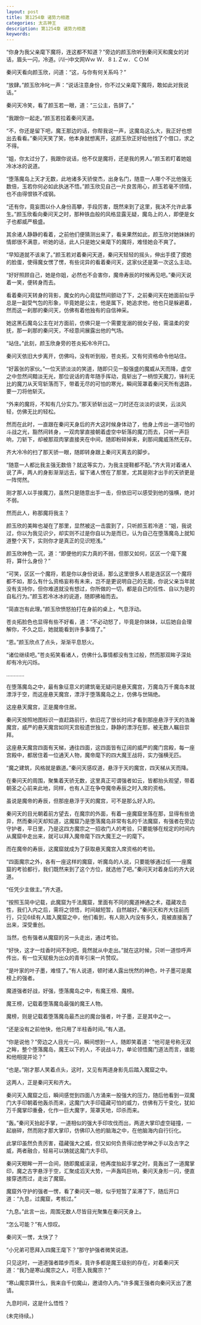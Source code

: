 ```yaml
---
layout: post
title: 第1254章 诸势力相邀
categories: 太古神王
description: 第1254章 诸势力相邀
keywords:
---
```


“你身为我父亲麾下魔将，连这都不知道？”旁边的颜玉欣听到秦问天和魔女的对话，眉头一闪，冷道。㈧㈠中文网Ｗｗ Ｗ．８⒈Ｚｗ．ＣＯＭ

秦问天看向颜玉欣，问道：“这，与你有何关系吗？”

“放肆。”颜玉欣冷叱一声：“说话注意身份，你不过父亲麾下魔将，敢如此对我说话。”

秦问天冷笑，看了颜玉若一眼，道：“三公主，告辞了。”

“我跟你一起走。”颜玉若拉着秦问天道。

“不，你还是留下吧，魔王那边的话，你帮我说一声，这魔岛这么大，我正好也想出去看看。”秦问天笑了笑，他本身就想离开，这颜玉欣正好给他找了个借口，求之不得。

“姐，你太过分了，我跟你说话，他不仅是魔将，还是我的男人。”颜玉若盯着她姐冷冰冰的说道。

“堕落魔岛上天才无数，此地诸多天骄俊杰，出身名门，随意一人哪个不比他强无数倍，玉若你何必如此执迷不悟。”颜玉欣见自己一片良苦用心，颜玉若毫不领情，也不由得恨铁不成钢。

“还有你，竟妄图以仆人身份高攀，手段厉害，既然来到了这里，我决不允许此事生。”颜玉欣看向秦问天之时，那种铁血般的风格显露无疑，魔岛上的人，即便是女子也都威严极盛。

其余诸人静静的看着，之前他们便猜测出来了，看来果然如此，颜玉欣对她妹妹的情郎很不满意，听她的话，此人只是她父亲麾下的魔将，难怪她会不爽了。

“早知道就不该来了。”颜玉若对着秦问天道，秦问天轻轻的摇头，伸出手摸了摸她的脸蛋，使得魔女愣了愣，有些诧异的看着秦问天，这家伙还是第一次这么主动。

“好好照顾自己，她是你姐，必然也不会害你，魔帝寿辰的时候再见吧。”秦问天说着一笑，便转身而去。

看着秦问天转身的背影，魔女的内心竟猛然间颤动了下，之前秦问天在她面前似乎总是一副受气包的形象，毕竟她是公主，他是属下，她追求他，他也只是躲避着，然而这一刹那的秦问天，仿佛有着他独有的自信神采。

她这黑石魔岛公主在对方面前，仿佛只是一个需要宠溺的弱女子般，需温柔的安抚，那一刹那的秦问天，不经意间展露出他的气场。

“站住。”此刻，颜玉欣身旁的苍炎拓冷冷开口。

秦问天依旧大步离开，仿佛吗，没有听到般，苍炎拓，又有何资格命令他站住。

“好嚣张的家伙。”一位天骄淡淡的笑道，随即只见一股强盛的魔威从天而降，虚空之中忽然间黯淡无光，那位说话的青年随手挥动，竟斩出了一柄惊天魔刀，锋利无比的魔刀从天穹斩落而下，带着无尽的可怕的寒光，瞬间笼罩着秦问天所有退路，要一刀将他斩灭。

“外来的魔将，不知有几分实力。”那天骄斩出这一刀时还在淡淡的谈笑，云淡风轻，仿佛无比的轻松。

然而在此时，一直跟在秦问天身后的齐大这时候身体动了，他身上传出一道可怕的斗战之光，豁然间转身，一双肉掌直接朝着虚空中斩落的魔刀而去，只听一声巨响，刀斩下，却被那双肉掌直接夹在中间，随即粉碎掉来，刹那间魔威荡然无存。

齐大冷冷的扫了那天骄一眼，随即转身跟上秦问天离去的脚步。

“随意一人都比我主强无数倍？就这等实力，为我主提鞋都不配。”齐大背对着诸人说了声，两人的身影渐渐远去，留下诸人愣在了那里，尤其是刚才出手的天骄更是一阵愕然。

刚才那人以手接魔刀，虽然只是随意出手一击，但依旧可以感受到他的强横，绝对不弱。

然而此人，称那魔将我主？

颜玉欣的美眸也凝在了那里，显然被这一击震到了，只听颜玉若冷道：“姐，我说过，你以为我见识少，却实则不过是你自以为是而已，认为自己在堕落魔岛上就知道整个天下，实则你才是真正的见识短浅。”

颜玉欣神色一沉，道：“即便他的实力真的不弱，但那又如何，区区一个麾下魔将，算什么身份？”

“可笑，区区一个魔将，若是你以身份说话，那么这里很多人若是连区区一个魔将都不如，那么有什么资格妄称有未来，岂不是更说明自己的无能，你说父亲当年就没有支持你，但你难道就没有想过，你所做的一切，都是自己的任性、自以为是的自私行为。”颜玉若冷冰冰的说道，随即拂袖而去。

“简直岂有此理。”颜玉欣愤怒拍打在身前的桌上，气息浮动。

苍炎拓脸色也显得有些不好看，道：“不必动怒了，毕竟是你妹妹，以后她自会理解你，不久之后，她就能看到许多事情了。”

“恩。”颜玉欣点了点头，渐渐平息怒火。

“诸位继续吧。”苍炎拓笑看诸人，仿佛什么事情都没有生过般，然而那双眸子深处却有冷光闪烁。

…………

在堕落魔岛之中，最有象征意义的建筑毫无疑问是悬天魔宫，万魔岛万千魔岛本就漂浮于空，而这座悬天魔宫，漂浮于堕落魔岛之上，仿佛与世隔绝。

这座悬天魔宫，正是魔帝住居。

秦问天按照地图标识一直赶路前行，依旧花了很长时间才看到那座悬浮于天的浩瀚魔宫，威严的悬天魔宫如同天宫般遗世独立，静静的漂浮在那，被无数人瞩目崇拜。

这座悬天魔宫四面有天梯，通往四面，这四面皆有辽阔的威严的魔门宫殿，每一座宫殿中，都居住着一位通天人物，魔帝麾下的四大魔王战将，实力强横无匹。

“魔之建筑，风格就是霸道。”秦问天感叹道，悬浮于天的魔宫，四天梯从天而降。

在秦问天的周围，聚集着天骄无数，这里真正可谓强者如云，皆都抬头观望，带着朝圣之心前来此地，同样，也有人正在争夺魔帝寿辰之时入席的资格。

虽说是魔帝的寿辰，但那座悬浮于天的魔宫，可不是那么好入的。

秦问天的目光朝着前方望去，在魔宗的外面，有着一座魔窟坐落在那，显得有些诡异，然而秦问天却知道，这魔窟乃是堕落魔岛非常有名的千法魔窟，有强者在旁边守护者，平日里，乃是这四方魔宗之一招收门人的考验，只要能够在规定的时间内从魔窟中走出来，就可以拜入魔帝麾下四大魔王之一的麾下。

而在魔帝的寿辰，这魔窟就成为了获取悬天魔宫入席资格的考验。

“四面魔宗之外，各有一座这样的魔窟，听魔岛的人说，只要能够通过任一一座魔窟的考验都行，我们既然来到了这个方位，就选他了吧。”秦问天对着身后的齐大说道。

“任凭少主做主。”齐大道。

“按照玉简中记载，此魔窟为千法魔窟，里面有不同的魔道神通之术，蕴藏攻击性，我们入内之后，需将之领悟，时间越短暂，自然越好。”秦问天和齐大往前而行，只见6续有人踏入魔窟之中，他们看到，有人刚入内没有多久，竟被直接轰了出来，深受重创。

当然，也有强者从魔窟的另一头走出，通过考验。

“好快，这才一炷香时间不到吧，竟然就从中走出。”就在这时候，只听一道惊呼声传出，有一位天赋极为出众的青年引来一片赞叹。

“是叶家的叶子墨，难怪了。”有人说道，顿时诸人露出恍然的神色，叶子墨可是魔榜上的强者。

魔道强者好战，好强，堕落魔岛之中，有魔王榜、魔榜。

魔王榜，记载着堕落魔岛最强的魔王人物。

魔榜，则是记载着堕落魔岛最杰出的魔台强者，叶子墨，正是其中之一。

“还是没有之前他快，他只用了半柱香时间。”有人道。

“你是说他？”旁边之人目光一闪，瞬间想到一人，随即笑着道：“他可是号称无双之眸，整个堕落魔岛，魔王以下的人，不说战斗力，单论领悟魔门道法而言，谁能和他相提并论？”

“也是。”刚才那人笑着点头，这时，又见有两道身影先后踏入魔窟之中。

这两人，正是秦问天和齐大。

秦问天入魔窟之后，瞬间感觉到四面八方涌来一股强大的压力，随后他看到一双魔门大手印朝着他轰杀而来，这魔门大手印蕴藏可怕的威力，仿佛有万千变化，犹如万千魔掌印重叠，化作一巨大魔字，笼罩天地，印杀而来。

“轰。”秦问天抬起手掌，一道相似的强大手印攻伐而出，两道大掌印虚空碰撞，一起崩碎，然而刚才那大掌印，仿佛印入他的脑海之中，在他脑海内自行衍化。

此掌印虽然负责厉害，蕴藏强大之威，但又如何负责得过绝学神之手以及古字之威，两者融合，轻易可以铸就这魔门大手印。

秦问天眼眸一开一合间，随即魔威滚滚，他再度抬起手掌之时，竟轰出了一道魔掌印，魔之古字悬浮于空，汇聚成滔天大势，一声轰鸣巨响，秦问天身形一闪，便直接穿透而过，走出了魔窟。

魔窟外守护的强者一愣，看了秦问天一眼，似乎短暂了呆滞了下，随后开口道：“九息，过魔窟，考核过。”

“九息。”此言一出，周围无数人尽皆目光聚集在秦问天身上。

“怎么可能？”有人惊叹。

秦问天一愣，太快了？

“小兄弟可愿拜入四魔王麾下？”那守护强者微笑说道。

只见这时，一道道强者踏步而来，竟许多都是魔王级别的存在，对着秦问天道：“我乃是寒山魔宗之人，可愿入我魔宗？”

“寒山魔宗算什么，我来自千仞魔山，邀请你入内。”许多魔王强者向秦问天出了邀请。

九息时间，这是什么悟性？

(未完待续。)
